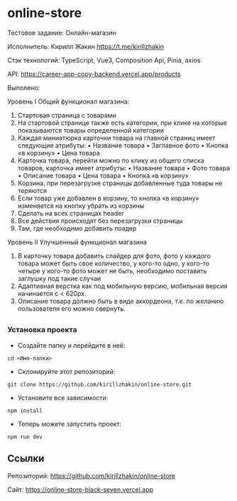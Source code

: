 # online-store

Тестовое задание: Онлайн-магазин

Исполнитель: Кирилл Жакин https://t.me/kirillzhakin

Стэк технологий: TypeScript, Vue3, Composition Api, Pinia, axios

API: https://career-app-copy-backend.vercel.app/products

Выполено:

Уровень I Общий функционал магазина:

1. Стартовая страница с товарами
2. На стартовой странице также есть категории, при клике на которые показываются товары определенной категории
3. Каждая миниатюрка карточки товара на главной страниц имеет следующие атрибуты:
   • Название товара
   • Заглавное фото
   • Кнопка «в корзину»
   • Цена товара
4. Карточка товара, перейти можно по клику из общего списка товаров, карточка имеет атрибуты:
   • Название товара
   • Фото товара
   • Описание товара
   • Цена товара
   • Кнопка «в корзину»
5. Корзина, при перезагрузке страницы добавленные туда товары не теряются
6. Если товар уже добавлен в корзину, то кнопка «в корзину» изменяется на кнопку убрать из корзины
7. Сделать на всех страницах header
8. Все действия происходят без перезагрузки страницы
9. Там, где необходимо добавить лоадер

Уровень II Улучшенный функционал магазина

1. В карточку товара добавить слайдер для фото, фото у каждого товара может быть свое количество, у кого-то одно, у кого-то четыре у кого-то фото может не быть, необходимо поставить заглушку под такие случаи
2. Адаптивная верстка как под мобильную версию, мобильная версия начинается с < 620px.
3. Описание товара должно быть в виде аккордеона, т.е. по желанию пользователя его можно свернуть.

##

### Установка проекта

- Создайте папку и перейдите в неё:

```
cd <Имя-папки>
```

- Склонируйте этот репозиторий:

```
git clone https://github.com/kirillzhakin/online-store.git
```

- Установите все зависимости:

```
npm install
```

- Теперь можете запустить проект:

```
npm run dev
```

## Ссылки

Репозиторий: https://github.com/kirillzhakin/online-store

Сайт: https://online-store-black-seven.vercel.app

